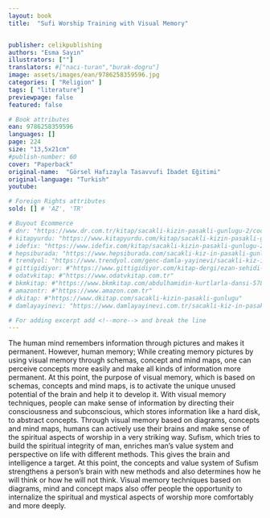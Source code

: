 ```yaml
---
layout: book
title:  "Sufi Worship Training with Visual Memory"


publisher: celikpublishing
authors: "Esma Sayın"
illustrators: [""]
translators: #["naci-turan","burak-dogru"]
image: assets/images/ean/9786258359596.jpg
categories: [ "Religion" ]
tags: [ "literature"]
previewpage: false
featured: false

# Book attributes
ean: 9786258359596
languages: []
page: 224
size: "13,5x21cm"
#publish-number: 60
cover: "Paperback"
original-name:  "Görsel Hafızayla Tasavvufi İbadet Eğitimi"
original-language: "Turkish"
youtube:

# Foreign Rights attributes
sold: [] # 'AZ', 'TR'

# Buyout Ecommerce
# dnr: "https://www.dr.com.tr/kitap/sacakli-kizin-pasakli-gunlugu-2/cocuk-ve-genclik/genclik-10-yas/roman-oyku/urunno=0001893059001"
# kitapyurdu: "https://www.kitapyurdu.com/kitap/sacakli-kizin-pasakli-gunlugu-2-/560122.html&filter_name=Sa%C3%A7akl%C4%B1+K%C4%B1z%27%C4%B1n+Pasakl%C4%B1+G%C3%BCnl%C3%BC%C4%9F%C3%BC+2"
# idefix: "https://www.idefix.com/kitap/sacakli-kizin-pasakli-gunlugu-2/cocuk-ve-genclik/genclik-10-yas/roman-oyku/urunno=0001893059001"
# hepsiburada: "https://www.hepsiburada.com/sacakli-kiz-in-pasakli-gunlugu-2-damla-yayinevi-p-HBV000012ER86"
# trendyol: "https://www.trendyol.com/genc-damla-yayinevi/sacakli-kiz-in-pasakli-gunlugu-2-p-54825777"
# gittigidiyor: #"https://www.gittigidiyor.com/kitap-dergi/ezan-sehidi-adnan-menderes_pdp_732728793"
# odatvkitap: #"https://www.odatvkitap.com.tr"
# bkmkitap: #"https://www.bkmkitap.com/abdulhamidin-kurtlarla-dansi-578226"
# amazontr: #"https://www.amazon.com.tr"
# dkitap: #"https://www.dkitap.com/sacakli-kizin-pasakli-gunlugu"
# damlayayinevi: "https://www.damlayayinevi.com.tr/sacakli-kiz-in-pasakli-gunlugu-2-bu-iste-bi-terslik-var"

# For adding excerpt add <!--more--> and break the line
---
```

The human mind remembers information through
pictures and makes it permanent. However, human
memory; While creating memory pictures by using
visual memory through schemas, concept and
mind maps, one can perceive concepts more easily and make all kinds of information more permanent. At this point, the purpose of visual memory,
which is based on schemas, concepts and mind
maps, is to activate the unique unused potential of
the brain and help it to develop it.
With visual memory techniques, people can
make sense of information by directing their consciousness and subconscious, which stores information like a hard disk, to abstract concepts.
Through visual memory based on diagrams,
concepts and mind maps, humans can actively use
their brains and make sense of the spiritual aspects of worship in a very striking way.
Sufism, which tries to build the spiritual integrity
of man, enriches man’s value system and perspective on life with different methods. This gives the
brain and intelligence a target. At this point, the
concepts and value system of Sufism strengthens
a person’s brain with new methods and also determines how he will think or how he will not think. Visual memory techniques based on diagrams, mind
and concept maps also offer people the opportunity to internalize the spiritual and mystical aspects
of worship more comfortably and more deeply.
<!--more--> 

